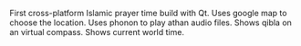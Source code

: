 First cross-platform Islamic prayer time build with Qt.
Uses google map to choose the location.
Uses phonon to play athan audio files.
Shows qibla on an virtual compass.
Shows current world time.